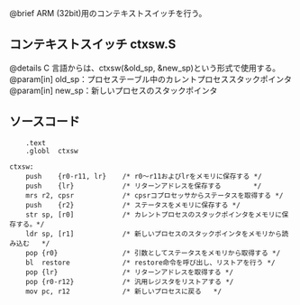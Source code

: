 @brief ARM (32bit)用のコンテキストスイッチを行う。

## コンテキストスイッチ ctxsw.S

@details C 言語からは、ctxsw(&old_sp, &new_sp)という形式で使用する。<br>
@param[in] old_sp：プロセステーブル中のカレントプロセススタックポインタ
@param[in] new_sp：新しいプロセスのスタックポインタ
<br>

## ソースコード

```
	.text
	.globl	ctxsw

ctxsw:
	push	{r0-r11, lr}    /* r0〜r11およびlrをメモリに保存する */
	push	{lr}            /* リターンアドレスを保存する        */
	mrs	r2, cpsr            /* cpsrコプロセッサからステータスを取得する */
	push	{r2}            /* ステータスをメモリに保存する */
	str	sp, [r0]            /* カレントプロセスのスタックポインタをメモリに保存する。*/
	ldr	sp, [r1]            /* 新しいプロセスのスタックポインタをメモリから読み込む	*/
	pop	{r0}                /* 引数としてステータスをメモリから取得する	*/
	bl	restore             /* restore命令を呼び出し、リストアを行う */
	pop	{lr}                /* リターンアドレスを取得する */
	pop	{r0-r12}            /* 汎用レジスタをリストアする */
	mov	pc, r12	            /* 新しいプロセスに戻る	*/
```
